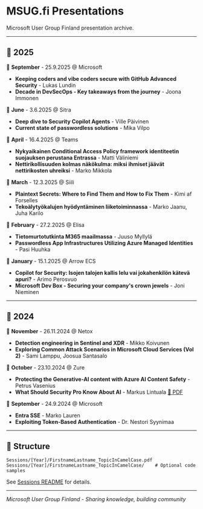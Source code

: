 # MSUG.fi Presentations

Microsoft User Group Finland presentation archive.

---

## 📅 2025

📍 **September** - 25.9.2025 @ Microsoft
- **Keeping coders and vibe coders secure with GitHub Advanced Security** - Lukas Lundin
- **Decade in DevSecOps - Key takeaways from the journey** - Joona Immonen

📍 **June** - 3.6.2025 @ Sitra
- **Deep dive to Security Copilot Agents** - Ville Päivinen
- **Current state of passwordless solutions** - Mika Vilpo

📍 **April** - 16.4.2025 @ Teams
- **Nykyaikainen Conditional Access Policy framework identiteetin suojauksen perustana Entrassa** - Matti Väliniemi
- **Nettirikollisuuden kolmas näkökulma: miksi ihmiset jäävät nettirikosten uhreiksi** - Marko Mikkola

📍 **March** - 12.3.2025 @ Siili
- **Plaintext Secrets: Where to Find Them and How to Fix Them** - Kimi af Forselles
- **Tekoälytyökalujen hyödyntäminen liiketoiminnassa** - Marko Jaanu, Juha Karilo

📍 **February** - 27.2.2025 @ Elisa
- **Tietomurtotutkinta M365 maailmassa** - Juuso Myllylä
- **Passwordless App Infrastructures Utilizing Azure Managed Identities** - Pasi Huuhka

📍 **January** - 15.1.2025 @ Arrow ECS
- **Copilot for Security: Isojen talojen kallis lelu vai jokahenkilön kätevä apuri?** - Arimo Perosvuo
- **Microsoft Dev Box - Securing your company's crown jewels** - Joni Nieminen

---

## 📅 2024

📍 **November** - 26.11.2024 @ Netox
- **Detection engineering in Sentinel and XDR** - Mikko Koivunen
- **Exploring Common Attack Scenarios in Microsoft Cloud Services (Vol 2)** - Sami Lamppu, Joosua Santasalo

📍 **October** - 23.10.2024 @ Zure
- **Protecting the Generative-AI content with Azure AI Content Safety** - Petrus Vasenius
- **What Should Security Pro Know About AI** - Markus Lintuala [📄 PDF](Sessions/2024/MarkusLintuala_WhatShouldSecurityProKnowAboutAI.pdf)

📍 **September** - 24.9.2024 @ Microsoft
- **Entra SSE** - Marko Lauren
- **Exploiting Token-Based Authentication** - Dr. Nestori Syynimaa

---

## 📁 Structure

```
Sessions/[Year]/FirstnameLastname_TopicInCamelCase.pdf
Sessions/[Year]/FirstnameLastname_TopicInCamelCase/    # Optional code samples
```

See [Sessions README](Sessions/README.md) for details.

---

*Microsoft User Group Finland - Sharing knowledge, building community*